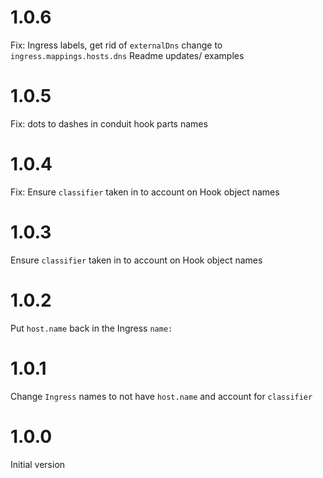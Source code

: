 # 1.0.6
Fix: Ingress labels, get rid of `externalDns` change to `ingress.mappings.hosts.dns`
Readme updates/ examples

# 1.0.5
Fix: dots to dashes in conduit hook parts names

# 1.0.4
Fix: Ensure `classifier` taken in to account on Hook object names

# 1.0.3
Ensure `classifier` taken in to account on Hook object names

# 1.0.2
Put `host.name` back in the Ingress `name:`

# 1.0.1
Change `Ingress` names to not have `host.name` and account for `classifier`

# 1.0.0
Initial version
